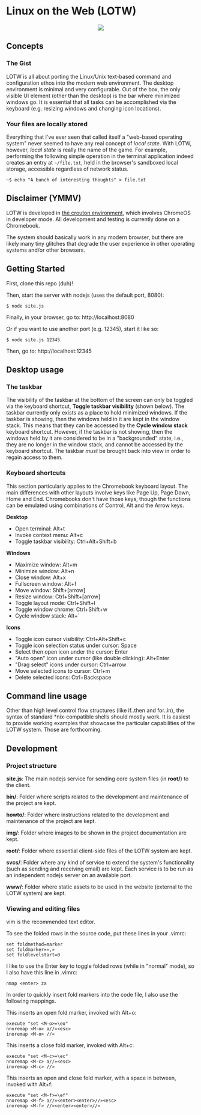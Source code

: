 # Linux on the Web (LOTW)

<p align="center">
  <img src="https://github.com/linuxontheweb/os/blob/main/img/screenshot.png">
</p>

## Concepts

### The Gist

LOTW is all about porting the Linux/Unix text-based command and configuration
ethos into the modern web environment. The desktop environment is minimal and
very configurable.  Out of the box, the only visible UI element (other than the
desktop) is the bar where minimized windows go.  It is essential that all tasks
can be accomplished via the keyboard (e.g. resizing windows and changing icon
locations).

### Your files are locally stored

Everything that I've ever seen that called itself a "web-based operating
system" never seemed to have any real concept of *local state*. With LOTW,
however, *local state* is really the name of the game. For example, performing
the following simple operation in the terminal application indeed creates
an entry at `~/file.txt`, held in the browser's sandboxed local storage, accessible 
regardless of network status.

	~$ echo "A bunch of interesting thoughts" > file.txt


## Disclaimer (YMMV)

LOTW is developed in [the crouton environment](https://github.com/dnschneid/crouton),
which involves ChromeOS in developer mode.  All development and testing is currently done
on a Chromebook.

The system should basically work in any modern browser, but there are likely
many tiny glitches that degrade the user experience in other operating systems
and/or other browsers.

## Getting Started

First, clone this repo (duh)!

Then, start the server with nodejs (uses the default port, 8080):

`$ node site.js`

Finally, in your browser, go to: http://localhost:8080


Or if you want to use another port (e.g. 12345), start it like so:

`$ node site.js 12345`

Then, go to: http://localhost:12345

## Desktop usage

### The taskbar

The visibility of the taskbar at the bottom of the screen can only be toggled
via the keyboard shortcut, **Toggle taskbar visibility** (shown below). The
taskbar currently only exists as a place to hold minimized windows. If the
taskbar is showing, then the windows held in it are kept in the window stack.
This means that they can be accessed by the **Cycle window stack** keyboard
shortcut. However, if the taskbar is not showing, then the windows held by it
are considered to be in a "backgrounded" state, i.e., they are no longer in the
window stack, and cannot be accessed by the keyboard shortcut. The taskbar
*must* be brought back into view in order to regain access to them.

### Keyboard shortcuts

This section particularly applies to the Chromebook keyboard layout. The main
differences with other layouts involve keys like Page Up, Page Down, Home and
End. Chromebooks don't have those keys, though the functions can be emulated
using combinations of Control, Alt and the Arrow keys.

**Desktop**
- Open terminal: Alt+t
- Invoke context menu: Alt+c
- Toggle taskbar visibility: Ctrl+Alt+Shift+b

**Windows**
- Maximize window: Alt+m
- Minimize window: Alt+n
- Close window: Alt+x
- Fullscreen window: Alt+f
- Move window: Shift+[arrow]
- Resize window: Ctrl+Shift+[arrow]
- Toggle layout mode: Ctrl+Shift+l
- Toggle window chrome: Ctrl+Shift+w
- Cycle window stack: Alt+\`

**Icons**
- Toggle icon cursor visibility: Ctrl+Alt+Shift+c
- Toggle icon selection status under cursor: Space
- Select then open icon under the cursor: Enter
- "Auto open" icon under cursor (like double clicking): Alt+Enter
- "Drag select" icons under cursor: Ctrl+arrow
- Move selected icons to cursor: Ctrl+m
- Delete selected icons: Ctrl+Backspace


## Command line usage

Other than high level control flow structures (like if..then and for..in), the
syntax of standard \*nix-compatible shells should mostly work. It is easiest to
provide working examples that showcase the particular capabilities of the LOTW
system. Those are forthcoming.


## Development

### Project structure

**site.js**: The main nodejs service for sending core system files (in **root/**) to the client.

**bin/**: Folder where scripts related to the development and maintenance of the project are kept.

**howto/**: Folder where instructions related to the development and maintenance of the project are kept.

**img/**: Folder where images to be shown in the project documentation are kept.

**root/**: Folder where essential client-side files of the LOTW system are kept.

**svcs/**: Folder where any kind of service to extend the system's functionality (such as
sending and receiving email) are kept. Each service is to be run as an independent nodejs server
on an available port.

**www/**: Folder where static assets to be used in the website (external to the LOTW system) are kept.

### Viewing and editing files

vim is the recommended text editor.

To see the folded rows in the source code, put these lines in your .vimrc:

	set foldmethod=marker
	set foldmarker=«,»
	set foldlevelstart=0

I like to use the Enter key to toggle folded rows (while in "normal" mode), so
I also have this line in .vimrc:

	nmap <enter> za

In order to quickly insert fold markers into the code file, I also use the following mappings.

This inserts an open fold marker, invoked with Alt+o:

	execute "set <M-o>=\eo"
	nnoremap <M-o> a//«<esc>
	inoremap <M-o> //«

This inserts a close fold marker, invoked with Alt+c:

	execute "set <M-c>=\ec"
	nnoremap <M-c> a//»<esc>
	inoremap <M-c> //»

This inserts an open and close fold marker, with a space in between, invoked with Alt+f:

	execute "set <M-f>=\ef"
	nnoremap <M-f> a//«<enter><enter>//»<esc>
	inoremap <M-f> //«<enter><enter>//»



